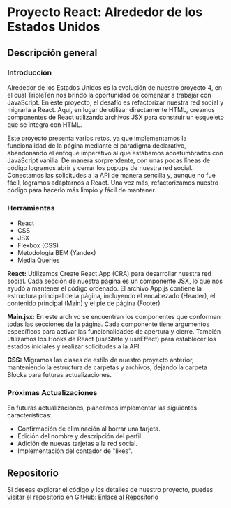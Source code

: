 # Proyecto React: Alrededor de los Estados Unidos

## Descripción general

### Introducción

Alrededor de los Estados Unidos es la evolución de nuestro proyecto 4, en el cual TripleTen nos brindó la oportunidad de comenzar a trabajar con JavaScript. En este proyecto, el desafío es refactorizar nuestra red social y migrarla a React. Aquí, en lugar de utilizar directamente HTML, creamos componentes de React utilizando archivos JSX para construir un esqueleto que se integra con HTML.

Este proyecto presenta varios retos, ya que implementamos la funcionalidad de la página mediante el paradigma declarativo, abandonando el enfoque imperativo al que estábamos acostumbrados con JavaScript vanilla. De manera sorprendente, con unas pocas líneas de código logramos abrir y cerrar los popups de nuestra red social. Conectamos las solicitudes a la API de manera sencilla y, aunque no fue fácil, logramos adaptarnos a React. Una vez más, refactorizamos nuestro código para hacerlo más limpio y fácil de mantener.

### Herramientas

- React
- CSS
- JSX
- Flexbox (CSS)
- Metodología BEM (Yandex)
- Media Queries

**React:** Utilizamos Create React App (CRA) para desarrollar nuestra red social. Cada sección de nuestra página es un componente JSX, lo que nos ayudó a mantener el código ordenado. El archivo App.js contiene la estructura principal de la página, incluyendo el encabezado (Header), el contenido principal (Main) y el pie de página (Footer).

**Main.jsx:** En este archivo se encuentran los componentes que conforman todas las secciones de la página. Cada componente tiene argumentos específicos para activar las funcionalidades de apertura y cierre. También utilizamos los Hooks de React (useState y useEffect) para establecer los estados iniciales y realizar solicitudes a la API.

**CSS:** Migramos las clases de estilo de nuestro proyecto anterior, manteniendo la estructura de carpetas y archivos, dejando la carpeta Blocks para futuras actualizaciones.

### Próximas Actualizaciones

En futuras actualizaciones, planeamos implementar las siguientes características:

- Confirmación de eliminación al borrar una tarjeta.
- Edición del nombre y descripción del perfil.
- Adición de nuevas tarjetas a la red social.
- Implementación del contador de "likes".

## Repositorio

Si deseas explorar el código y los detalles de nuestro proyecto, puedes visitar el repositorio en GitHub: [Enlace al Repositorio](https://github.com/SoyIsabelMM/around-react_es)
